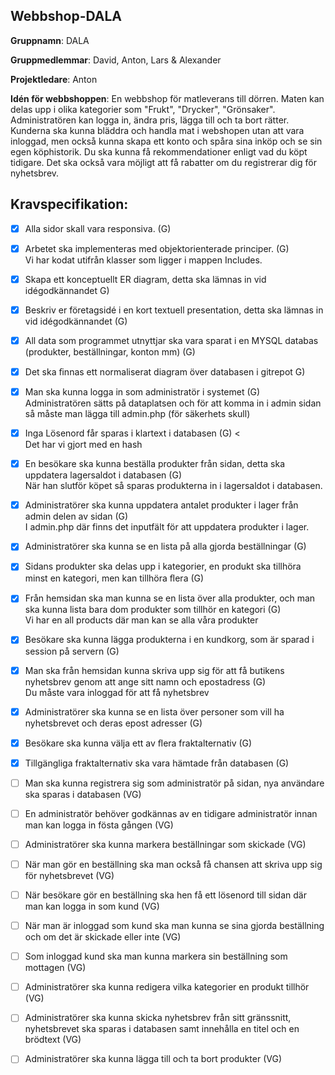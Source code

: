 ## Webbshop-DALA

__Gruppnamn__: DALA

__Gruppmedlemmar__: David, Anton, Lars & Alexander

__Projektledare__: Anton

__Idén för webbshoppen__: En webbshop för matleverans till dörren. Maten kan delas upp i olika kategorier som "Frukt", "Drycker", "Grönsaker". Administratören kan logga in, ändra pris, lägga till och ta bort rätter. Kunderna ska kunna bläddra och handla mat i webshopen utan att vara inloggad, men också kunna skapa ett konto och spåra sina inköp och se sin egen köphistorik. Du ska kunna få rekommendationer enligt vad du köpt tidigare. Det ska också vara möjligt att få rabatter om du registrerar dig för nyhetsbrev.

## Kravspecifikation:
- [x] Alla sidor skall vara responsiva. (G)
- [x] Arbetet ska implementeras med objektorienterade principer. (G) <br>
      Vi har kodat utifrån klasser som ligger i mappen Includes.
- [x] Skapa ett konceptuellt ER diagram, detta ska lämnas in vid idégodkännandet G)
- [x] Beskriv er företagsidé i en kort textuell presentation, detta ska lämnas in vid idégodkännandet (G)
- [x] All data som programmet utnyttjar ska vara sparat i en MYSQL databas (produkter, beställningar, konton mm) (G)
- [x] Det ska ﬁnnas ett normaliserat diagram över databasen i gitrepot G)
- [x] Man ska kunna logga in som administratör i systemet (G) <br>
      Administratören sätts på dataplatsen och för att komma in i admin sidan så måste man lägga till admin.php (för säkerhets skull)
- [x] Inga Lösenord får sparas i klartext i databasen (G) <<br>
      Det har vi gjort med en hash
- [x] En besökare ska kunna beställa produkter från sidan, detta ska uppdatera lagersaldot i databasen (G) <br>
      När han slutför köpet så sparas produkterna in i lagersaldot i databasen.
- [x] Administratörer ska kunna uppdatera antalet produkter i lager från admin delen av sidan (G) <br>
      I admin.php där finns det inputfält för att uppdatera produkter i lager.
- [x] Administratörer ska kunna se en lista på alla gjorda beställningar (G)
- [x] Sidans produkter ska delas upp i kategorier, en produkt ska tillhöra minst en kategori, men kan tillhöra ﬂera (G)
- [x] Från hemsidan ska man kunna se en lista över alla produkter, och man ska kunna lista bara dom produkter som tillhör en kategori (G) <br>
      Vi har en all products där man kan se alla våra produkter
- [x] Besökare ska kunna lägga produkterna i en kundkorg, som är sparad i session på servern (G)
- [x] Man ska från hemsidan kunna skriva upp sig för att få butikens nyhetsbrev genom att ange sitt namn och epostadress (G) <br>
      Du måste vara inloggad för att få nyhetsbrev
- [x] Administratörer ska kunna se en lista över personer som vill ha nyhetsbrevet och deras epost adresser (G)
- [x] Besökare ska kunna välja ett av ﬂera fraktalternativ (G)
- [x] Tillgängliga fraktalternativ ska vara hämtade från databasen (G)

- [ ] Man ska kunna registrera sig som administratör på sidan, nya användare ska sparas i databasen (VG)
- [ ] En administratör behöver godkännas av en tidigare administratör innan man kan logga in fösta gången (VG)
- [ ] Administratörer ska kunna markera beställningar som skickade (VG)
- [ ] När man gör en beställning ska man också få chansen att skriva upp sig för nyhetsbrevet (VG)
- [ ] När besökare gör en beställning ska hen få ett lösenord till sidan där man kan logga in som kund (VG)
- [ ] När man är inloggad som kund ska man kunna se sina gjorda beställning och om det är skickade eller inte (VG)
- [ ] Som inloggad kund ska man kunna markera sin beställning som mottagen (VG)
- [ ] Administratörer ska kunna redigera vilka kategorier en produkt tillhör (VG)
- [ ] Administratörer ska kunna skicka nyhetsbrev från sitt gränssnitt, nyhetsbrevet ska sparas i databasen samt innehålla en titel och en brödtext (VG)
- [ ] Administratörer ska kunna lägga till och ta bort produkter (VG)
